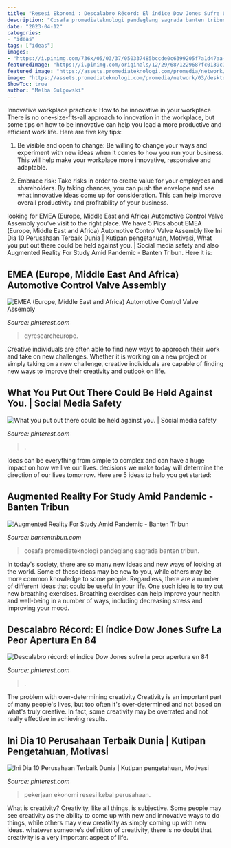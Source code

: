 ```yaml
---
title: "Resesi Ekonomi : Descalabro Récord: El índice Dow Jones Sufre La Peor Apertura En 84"
description: "Cosafa promediateknologi pandeglang sagrada banten tribun"
date: "2023-04-12"
categories:
- "ideas"
tags: ["ideas"]
images:
- "https://i.pinimg.com/736x/05/03/37/050337485bccde0c6399205f7a1d47aa--dow-jones-industrial-average-bunga.jpg"
featuredImage: "https://i.pinimg.com/originals/12/29/68/1229687fc0139c16bda53b5472c056f1.jpg"
featured_image: "https://assets.promediateknologi.com/promedia/network/03/desktop/images/logo_top.jpg?v=20"
image: "https://assets.promediateknologi.com/promedia/network/03/desktop/images/logo_top.jpg?v=20"
ShowToc: true
author: "Melba Gulgowski"
---
```



Innovative workplace practices: How to be innovative in your workplace
There is no one-size-fits-all approach to innovation in the workplace, but some tips on how to be innovative can help you lead a more productive and efficient work life. Here are five key tips:
1. Be visible and open to change: Be willing to change your ways and experiment with new ideas when it comes to how you run your business. This will help make your workplace more innovative, responsive and adaptable.

2. Embrace risk: Take risks in order to create value for your employees and shareholders. By taking chances, you can push the envelope and see what innovative ideas come up for consideration. This can help improve overall productivity and profitability of your business.


	

		
looking for EMEA (Europe, Middle East and Africa) Automotive Control Valve Assembly you've visit to the right place. We have 5 Pics about EMEA (Europe, Middle East and Africa) Automotive Control Valve Assembly like Ini Dia 10 Perusahaan Terbaik Dunia | Kutipan pengetahuan, Motivasi, What you put out there could be held against you. | Social media safety and also Augmented Reality For Study Amid Pandemic - Banten Tribun. Here it is:
		
    
## EMEA (Europe, Middle East And Africa) Automotive Control Valve Assembly

<img loading=lazy src="https://i.pinimg.com/originals/20/b6/27/20b6270ecad9864b126d611b915c96d4.jpg" onerror="this.onerror=null;this.src='https://tse4.mm.bing.net/th?id=OIP.93D_pUq0RskXMnF1tcHaRAAAAA&amp;pid=15.1';" alt="EMEA (Europe, Middle East and Africa) Automotive Control Valve Assembly">

_Source: pinterest.com_

>qyresearcheurope. 

	

Creative individuals are often able to find new ways to approach their work and take on new challenges. Whether it is working on a new project or simply taking on a new challenge, creative individuals are capable of finding new ways to improve their creativity and outlook on life.

    
## What You Put Out There Could Be Held Against You. | Social Media Safety

<img loading=lazy src="https://i.pinimg.com/originals/12/29/68/1229687fc0139c16bda53b5472c056f1.jpg" onerror="this.onerror=null;this.src='https://tse1.mm.bing.net/th?id=OIP.QWK4JLYoRrZSA3CSlKJdxAHaE8&amp;pid=15.1';" alt="What you put out there could be held against you. | Social media safety">

_Source: pinterest.com_

>. 

	

Ideas can be everything from simple to complex and can have a huge impact on how we live our lives. decisions we make today will determine the direction of our lives tomorrow. Here are 5 ideas to help you get started:

    
## Augmented Reality For Study Amid Pandemic - Banten Tribun

<img loading=lazy src="https://assets.promediateknologi.com/promedia/network/03/desktop/images/logo_top.jpg?v=20" onerror="this.onerror=null;this.src='https://tse2.mm.bing.net/th?id=OIP.F06kWdFo8fH5ceyEp-BkywHaCA&amp;pid=15.1';" alt="Augmented Reality For Study Amid Pandemic - Banten Tribun">

_Source: bantentribun.com_

>cosafa promediateknologi pandeglang sagrada banten tribun. 

	

In today's society, there are so many new ideas and new ways of looking at the world. Some of these ideas may be new to you, while others may be more common knowledge to some people. Regardless, there are a number of different ideas that could be useful in your life. One such idea is to try out new breathing exercises. Breathing exercises can help improve your health and well-being in a number of ways, including decreasing stress and improving your mood.

    
## Descalabro Récord: El índice Dow Jones Sufre La Peor Apertura En 84

<img loading=lazy src="https://i.pinimg.com/736x/05/03/37/050337485bccde0c6399205f7a1d47aa--dow-jones-industrial-average-bunga.jpg" onerror="this.onerror=null;this.src='https://tse1.mm.bing.net/th?id=OIP.Afib41qu9pTxP6iAk8bDJwHaEK&amp;pid=15.1';" alt="Descalabro récord: el índice Dow Jones sufre la peor apertura en 84">

_Source: pinterest.com_

>. 

	

The problem with over-determining creativity
Creativity is an important part of many people's lives, but too often it's over-determined and not based on what's truly creative. In fact, some creativity may be overrated and not really effective in achieving results.

    
## Ini Dia 10 Perusahaan Terbaik Dunia | Kutipan Pengetahuan, Motivasi

<img loading=lazy src="https://i.pinimg.com/236x/a0/23/1f/a0231f1e8635601d84258d0f23aa4caf.jpg?nii=t" onerror="this.onerror=null;this.src='https://tse2.mm.bing.net/th?id=OIP.ADlPVQaSlYhx4M7MWL5AnAAAAA&amp;pid=15.1';" alt="Ini Dia 10 Perusahaan Terbaik Dunia | Kutipan pengetahuan, Motivasi">

_Source: pinterest.com_

>pekerjaan ekonomi resesi kebal perusahaan. 

	

What is creativity?
Creativity, like all things, is subjective. Some people may see creativity as the ability to come up with new and innovative ways to do things, while others may view creativity as simply coming up with new ideas. whatever someone’s definition of creativity, there is no doubt that creativity is a very important aspect of life.


